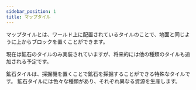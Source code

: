 ```yaml
---
sidebar_position: 1
title: マップタイル
---
```


マップタイルとは、ワールド上に配置されているタイルのことで、地面と同じように上からブロックを置くことができます。

現在は鉱石のタイルのみ実装されていますが、将来的には他の種類のタイルも追加される予定です。

鉱石タイルは、採掘機を置くことで鉱石を採掘することができる特殊なタイルです。
鉱石タイルには色々な種類があり、それぞれ異なる資源を生産します。